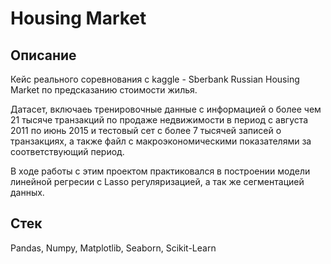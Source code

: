 # Housing Market

## Описание
Кейс реального соревнования с kaggle - Sberbank Russian Housing Market по предсказанию стоимости жилья.

Датасет, включаеь тренировочные данные с информацией о более чем 21 тысяче транзакций по продаже недвижимости в период с августа 2011 по июнь 2015 и тестовый сет с более 7 тысячей записей о транзакциях, а также файл с макроэкономическими показателями за соответствующий период.

В ходе работы с этим проектом практиковался в построении модели линейной регресии с Lasso регуляризацией, а так же сегментацией данных.

## Стек
Pandas, Numpy, Matplotlib, Seaborn, Scikit-Learn

